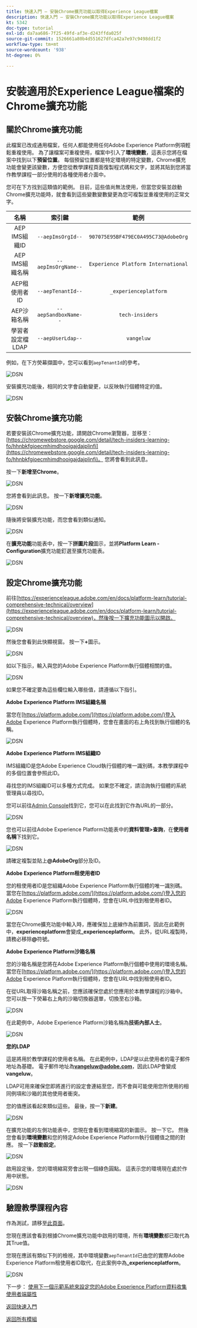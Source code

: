 ```yaml
---
title: 快速入門 — 安裝Chrome擴充功能以取得Experience League檔案
description: 快速入門 — 安裝Chrome擴充功能以取得Experience League檔案
kt: 5342
doc-type: tutorial
exl-id: da7aa686-7f25-49fd-af3e-d243ffda025f
source-git-commit: 1526661a80b4d551627dfca42a7e97c9498dd1f2
workflow-type: tm+mt
source-wordcount: '938'
ht-degree: 0%

---
```


# 安裝適用於Experience League檔案的Chrome擴充功能

## 關於Chrome擴充功能

此檔案已改成通用檔案，任何人都能使用任何Adobe Experience Platform例項輕鬆重複使用。
為了讓檔案可重複使用，檔案中引入了**環境變數**，這表示您將在檔案中找到以下&#x200B;**預留位置**。 每個預留位置都是特定環境的特定變數，Chrome擴充功能會變更該變數，方便您從教學課程頁面復製程式碼和文字，並將其貼到您將當作教學課程一部分使用的各種使用者介面中。

您可在下方找到這類值的範例。 目前，這些值尚無法使用，但當您安裝並啟動Chrome擴充功能時，就會看到這些變數變數變更為您可複製並重複使用的正常文字。

| 名稱 | 索引鍵 | 範例 |
|:-------------:| :---------------:| :---------------:|
| AEP IMS組織ID | `--aepImsOrgId--` | `907075E95BF479EC0A495C73@AdobeOrg` |
| AEP IMS組織名稱 | `--aepImsOrgName--` | `Experience Platform International` |
| AEP租使用者ID | `--aepTenantId--` | `_experienceplatform` |
| AEP沙箱名稱 | `--aepSandboxName--` | `tech-insiders` |
| 學習者設定檔LDAP | `--aepUserLdap--` | `vangeluw` |

例如，在下方熒幕擷圖中，您可以看到`aepTenantId`的參考。

![DSN](./images/mod7before.png)

安裝擴充功能後，相同的文字會自動變更，以反映執行個體特定的值。

![DSN](./images/mod7.png)

## 安裝Chrome擴充功能

若要安裝該Chrome擴充功能，請開啟Chrome瀏覽器，並移至： [https://chromewebstore.google.com/detail/tech-insiders-learning-fo/hhnbkfgioecmhimdhooigajdajplinfi](https://chromewebstore.google.com/detail/tech-insiders-learning-fo/hhnbkfgioecmhimdhooigajdajplinfi)。 您將會看到此訊息。

按一下&#x200B;**新增至Chrome**。

![DSN](./images/c2.png)

您將會看到此訊息。 按一下&#x200B;**新增擴充功能**。

![DSN](./images/c3.png)

隨後將安裝擴充功能，而您會看到類似通知。

![DSN](./images/c4.png)

在&#x200B;**擴充功能**&#x200B;功能表中，按一下&#x200B;**拼圖片段**&#x200B;圖示，並將&#x200B;**Platform Learn - Configuration**&#x200B;擴充功能釘選至擴充功能表。

![DSN](./images/c6.png)

## 設定Chrome擴充功能

前往[https://experienceleague.adobe.com/en/docs/platform-learn/tutorial-comprehensive-technical/overview](https://experienceleague.adobe.com/en/docs/platform-learn/tutorial-comprehensive-technical/overview)，然後按一下擴充功能圖示以開啟。

![DSN](./images/tuthome.png)

然後您會看到此快顯視窗。 按一下&#x200B;**+**&#x200B;圖示。

![DSN](./images/c7.png)

如以下指示，輸入與您的Adobe Experience Platform執行個體相關的值。

![DSN](./images/c8.png)

如果您不確定要為這些欄位輸入哪些值，請遵循以下指引。

**Adobe Experience Platform IMS組織名稱**

當您在[https://platform.adobe.com/](https://platform.adobe.com/)登入Adobe Experience Platform執行個體時，您會在畫面的右上角找到執行個體的名稱。

![DSN](./images/aepname.png)

**Adobe Experience Platform IMS組織ID**

IMS組織ID是您Adobe Experience Cloud執行個體的唯一識別碼，本教學課程中的多個位置會參照此ID。

尋找您的IMS組織ID可以多種方式完成。 如果您不確定，請洽詢執行個體的系統管理員以尋找ID。

您可以前往[Admin Console](https://adminconsole.adobe.com/)找到它，您可以在此找到它作為URL的一部分。

![DSN](./images/aepid1.png)

您也可以前往Adobe Experience Platform功能表中的&#x200B;**資料管理>查詢**，在&#x200B;**使用者名稱**&#x200B;下找到它。

![DSN](./images/aepid2.png)

請確定複製並貼上&#x200B;**@AdobeOrg**&#x200B;部分及ID。

**Adobe Experience Platform租使用者ID**

您的租使用者ID是您組織Adobe Experience Platform執行個體的唯一識別碼。 當您在[https://platform.adobe.com/](https://platform.adobe.com/)登入您的Adobe Experience Platform執行個體時，您會在URL中找到租使用者ID。

![DSN](./images/aeptenantid.png)

當您在Chrome擴充功能中輸入時，應確保加上底線作為前置詞，因此在此範例中，**experienceplatform**&#x200B;會變成&#x200B;**_experienceplatform**。 此外，從URL複製時，請務必移除&#x200B;**@**&#x200B;符號。

**Adobe Experience Platform沙箱名稱**

您的沙箱名稱是您將在Adobe Experience Platform執行個體中使用的環境名稱。 當您在[https://platform.adobe.com/](https://platform.adobe.com/)登入您的Adobe Experience Platform執行個體時，您會在URL中找到租使用者ID。

在從URL取得沙箱名稱之前，您應該確保您處於您應用於本教學課程的沙箱中。 您可以按一下熒幕右上角的沙箱切換器選單，切換至右沙箱。

![DSN](./images/aepsandboxsw.png)

在此範例中，Adobe Experience Platform沙箱名稱為&#x200B;**技術內部人士**。

![DSN](./images/aepsname.png)

**您的LDAP**

這是將用於教學課程的使用者名稱。 在此範例中，LDAP是以此使用者的電子郵件地址為基礎。 電子郵件地址為&#x200B;**vangeluw@adobe.com**，因此LDAP會變成&#x200B;**vangeluw**。

LDAP可用來確保您即將進行的設定會連結至您，而不會與可能使用您所使用的相同例項和沙箱的其他使用者衝突。

您的值應該看起來類似這些。
最後，按一下**新建**。

![DSN](./images/c8a.png)


在擴充功能的左側功能表中，您現在會看到環境縮寫的新圖示。 按一下它。 然後您會看到&#x200B;**環境變數**&#x200B;和您的特定Adobe Experience Platform執行個體值之間的對應。 按一下&#x200B;**啟動設定**。

![DSN](./images/c9.png)

啟用設定後，您的環境縮寫旁會出現一個綠色圓點。 這表示您的環境現在處於作用中狀態。

![DSN](./images/c10.png)

## 驗證教學課程內容

作為測試，請移至[此頁面](https://experienceleague.adobe.com/en/docs/platform-learn/tutorial-comprehensive-technical/datadistiller/module51/ex4)。

您現在應該會看到根據Chrome擴充功能中啟用的環境，所有&#x200B;**環境變數**&#x200B;都已取代為其True值。

您現在應該有類似下列的檢視，其中環境變數`aepTenantId`已由您的實際Adobe Experience Platform租使用者ID取代，在此案例中為&#x200B;**_experienceplatform**。

![DSN](./images/mod7.png)

下一步： [使用下一個示範系統來設定您的Adobe Experience Platform資料收集使用者端屬性](./ex2.md)

[返回快速入門](./getting-started.md)

[返回所有模組](./../../../overview.md)
